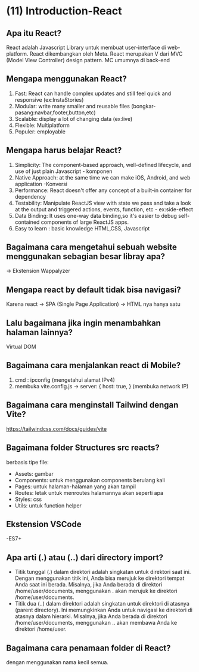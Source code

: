 # (11) Introduction-React

## Apa itu React?
React adalah Javascript Library untuk membuat user-interface di web-platform. React dikembangkan oleh Meta. React merupakan V dari MVC (Model View Controller) design pattern. MC umumnya di back-end

## Mengapa menggunakan React?
1. Fast: React can handle complex updates and still feel quick and responsive (ex:InstaStories)
2. Modular: write many smaller and reusable files (bongkar-pasang:navbar,footer,button,etc)
3. Scalable: display a lot of changing data (ex:live)
4. Flexible: Multiplatform
5. Populer: employable

## Mengapa harus belajar React?
1. Simplicity: The component-based approach, well-defined lifecycle, and use of just plain Javascript - komponen
2. Native Approach: at the same time we can make iOS, Android, and web application -Konversi
3. Performance: React doesn't offer any concept of a built-in container for dependency 
4. Testability: Manipulate ReactJS view with state we pass and take a look at the output and triggered actions, events, function, etc - ex:side-effect
5. Data Binding: It uses one-way data binding,so it's easier to debug self-contained components of large ReactJS apps.
6. Easy to learn : basic knowledge HTML,CSS, Javascript

## Bagaimana cara mengetahui sebuah website menggunakan sebagian besar libray apa?
-> Ekstension Wappalyzer

## Mengapa react by default tidak bisa navigasi?
Karena react -> SPA (Single Page Application) -> HTML nya hanya satu

## Lalu bagaimana jika ingin menambahkan halaman lainnya?
Virtual DOM

## Bagaimana cara menjalankan react di Mobile?
1. cmd : ipconfig (mengetahui alamat IPv4)
2. membuka vite.config.js -> server: {
    host: true,
  } (membuka network IP)

## Bagaimana cara menginstall Tailwind dengan Vite?
https://tailwindcss.com/docs/guides/vite

## Bagaimana folder Structures src reacts?
berbasis tipe file:
- Assets: gambar
- Components: untuk menggunakan components berulang kali
- Pages: untuk halaman-halaman yang akan tampil 
- Routes: letak untuk menroutes halamannya akan seperti apa
- Styles: css
- Utils: untuk function helper

## Ekstension VSCode
-ES7+

## Apa arti (.) atau (..) dari directory import?
- Titik tunggal (.) dalam direktori adalah singkatan untuk direktori saat ini. Dengan menggunakan titik ini, Anda bisa merujuk ke direktori tempat Anda saat ini berada. Misalnya, jika Anda berada di direktori /home/user/documents, menggunakan . akan merujuk ke direktori /home/user/documents.
- Titik dua (..) dalam direktori adalah singkatan untuk direktori di atasnya (parent directory). Ini memungkinkan Anda untuk navigasi ke direktori di atasnya dalam hierarki. Misalnya, jika Anda berada di direktori /home/user/documents, menggunakan .. akan membawa Anda ke direktori /home/user.

## Bagaimana cara penamaan folder di React?
dengan menggunakan nama kecil semua. 